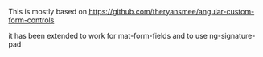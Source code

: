 This is mostly based on 
https://github.com/theryansmee/angular-custom-form-controls

it has been extended to work for mat-form-fields and to use ng-signature-pad

